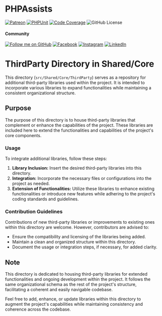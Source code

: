 # PHPAssists
[![Patreon](https://img.shields.io/badge/Support-Patreon-orange.svg?style=flat&logo=patreon)](https://www.patreon.com/hexomecloud)
[![PHPUnit](https://img.shields.io/github/actions/workflow/status/juanma386/PHPAssists-Class/.github/workflows/phpunit.yml?branch=main&label=PHPUnit&logo=php&style=flat-square
)](https://github.com/juanma386/PHPAssists-Class/actions)
[![Code Coverage](https://github.com/juanma386/PHPAssists-Class/actions/workflows/code-coverage.yml/badge.svg)](https://github.com/juanma386/PHPAssists-Class/actions/workflows/code-coverage.yml)
![GitHub License](https://img.shields.io/github/license/juanma386/PHPAssists-Class)
#### Community
[![Follow me on GitHub](https://img.shields.io/github/followers/juanma386?style=social)](https://github.com/juanma386)
[![Facebook](https://img.shields.io/badge/Facebook-Like-blue?style=social&logo=facebook)](https://www.facebook.com/hexome.cloud/)
[![Instagram](https://img.shields.io/badge/Instagram-Follow-blue?style=social&logo=instagram)](https://www.instagram.com/hexome.cloud/)
[![LinkedIn](https://img.shields.io/badge/LinkedIn-Connect-blue?style=social&logo=linkedin)](https://www.linkedin.com/company/hexome-cloud/)

# ThirdParty Directory in Shared/Core

This directory (`src/Shared/Core/ThirdParty`) serves as a repository for additional third-party libraries used within the project. It is intended to incorporate various libraries to expand functionalities while maintaining a consistent organizational structure.

## Purpose

The purpose of this directory is to house third-party libraries that complement or enhance the capabilities of the project. These libraries are included here to extend the functionalities and capabilities of the project's core components.

### Usage

To integrate additional libraries, follow these steps:

1. **Library Inclusion:** Insert the desired third-party libraries into this directory.
2. **Integration:** Incorporate the necessary files or configurations into the project as needed.
3. **Extension of Functionalities:** Utilize these libraries to enhance existing functionalities or introduce new features while adhering to the project's coding standards and guidelines.

### Contribution Guidelines

Contributions of new third-party libraries or improvements to existing ones within this directory are welcome. However, contributors are advised to:

- Ensure the compatibility and licensing of the libraries being added.
- Maintain a clean and organized structure within this directory.
- Document the usage or integration steps, if necessary, for added clarity.

## Note

This directory is dedicated to housing third-party libraries for extended functionalities and ongoing development within the project. It follows the same organizational schema as the rest of the project's structure, facilitating a coherent and easily navigable codebase.

Feel free to add, enhance, or update libraries within this directory to augment the project's capabilities while maintaining consistency and coherence across the codebase.


